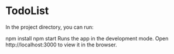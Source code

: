 # TodoList
In the project directory, you can run:

  npm install
  npm start
Runs the app in the development mode.
Open http://localhost:3000 to view it in the browser.
